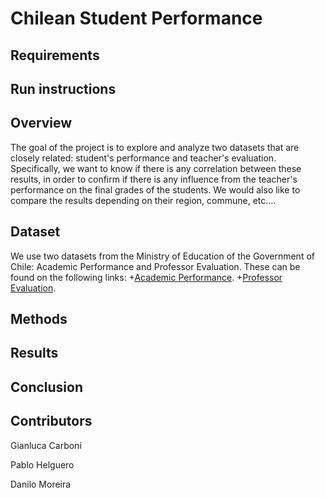 # Chilean Student Performance

## Requirements

## Run instructions

## Overview

The goal of the project is to explore and analyze two datasets that are closely related: student's performance and teacher's evaluation. Specifically, we want to know if there is any correlation between these results, in order to confirm if there is any influence from the teacher's performance on the final grades of the students. We would also like to compare the results depending on their region, commune, etc....

## Dataset

We use two datasets from the Ministry of Education of the Government of Chile: Academic Performance and Professor Evaluation. These can be found on the following links:
+[Academic Performance](http://datos.mineduc.cl/dashboards/19881/rendimiento-academico-por-estudiantes/).
+[Professor Evaluation](http://datos.mineduc.cl/dashboards/19754/bases-de-datos-de-evaluacion-docente/).

## Methods

## Results

## Conclusion

## Contributors

Gianluca Carboni

Pablo Helguero

Danilo Moreira
